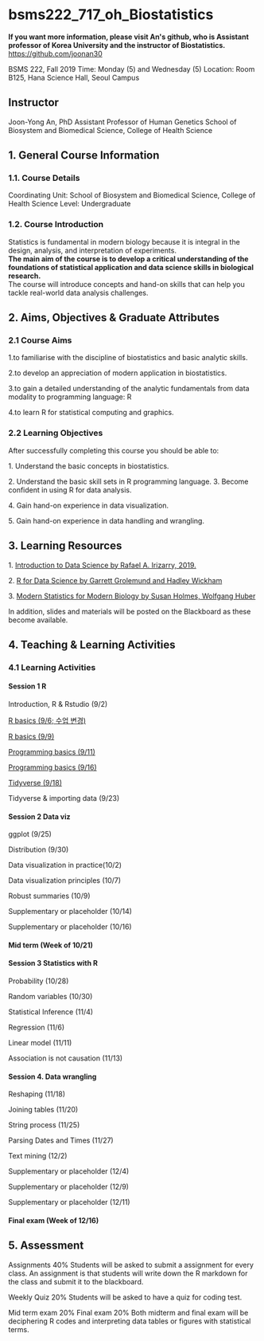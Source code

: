 # bsms222_717_oh_Biostatistics
**If you want more information, please visit An's github, who is Assistant professor of Korea University and the instructor of Biostatistics.**
https://github.com/joonan30

BSMS 222, Fall 2019
Time: Monday (5) and Wednesday (5)
Location: Room B125, Hana Science Hall, Seoul Campus

## Instructor
Joon-Yong An, PhD
Assistant Professor of Human Genetics
School of Biosystem and Biomedical Science, College of Health Science


## 1. General Course Information
### 1.1. Course Details
Coordinating Unit: School of Biosystem and Biomedical Science, College of Health Science
Level: Undergraduate 

### 1.2. Course Introduction
Statistics is fundamental in modern biology because it is integral in the design, analysis, and interpretation of experiments.   
**The main aim of the course is to develop a critical understanding of the foundations of statistical application and data science skills in biological research.**   
The course will introduce concepts and hand-on skills that can help you tackle real-world data analysis challenges. 

## 2. Aims, Objectives & Graduate Attributes
### 2.1 Course Aims

1\.to familiarise with the discipline of biostatistics and basic analytic skills.

2\.to develop an appreciation of modern application in biostatistics.

3\.to gain a detailed understanding of the analytic fundamentals from data modality to programming language: R

4\.to learn R for statistical computing and graphics.

### 2.2 Learning Objectives
After successfully completing this course you should be able to:

1\.  Understand the basic concepts in biostatistics.

2\.  Understand the basic skill sets in R programming language. 
3\.  Become confident in using R for data analysis.

4\.  Gain hand-on experience in data visualization.

5\.  Gain hand-on experience in data handling and wrangling. 

## 3. Learning Resources

1\. [Introduction to Data Science by Rafael A. Irizarry, 2019. ](https://rafalab.github.io/dsbook/) 

2\. [R for Data Science by Garrett Grolemund and Hadley Wickham ](https://r4ds.had.co.nz/)

3\. [Modern Statistics for Modern Biology by Susan Holmes, Wolfgang Huber](https://www.huber.embl.de/msmb/index.html)

In addition, slides and materials will be posted on the Blackboard as these become available.

## 4. Teaching & Learning Activities
### 4.1 Learning Activities

#### Session 1 R

Introduction, R & Rstudio (9/2)

[R basics (9/6; 수업 변경)](https://htmlpreview.github.io/?https://github.com/zeho825/bsms222_717_oh/blob/master/rbasic_20190906_717_oh.html)

[R basics (9/9)](https://htmlpreview.github.io/?https://github.com/zeho825/bsms222_717_oh/blob/master/rbasic_20190909_717_oh.html)

[Programming basics (9/11)](https://htmlpreview.github.io/?https://github.com/zeho825/bsms222_717_oh/blob/master/Programming_basics_20190911_717_oh.html)

[Programming basics (9/16)](https://htmlpreview.github.io/?https://github.com/zeho825/bsms222_717_oh/blob/master/Programming_basics_20190916_717_oh.html)

[Tidyverse (9/18)](https://github.com/zeho825/bsms222_717_oh/blob/master/Tidyverse_20190918_717_oh.html)

Tidyverse & importing data (9/23)

#### Session 2 Data viz

ggplot (9/25)

Distribution (9/30)

Data visualization in practice(10/2)

Data visualization principles (10/7)

Robust summaries (10/9)

Supplementary or placeholder (10/14)

Supplementary or placeholder (10/16)

####  Mid term (Week of 10/21)

#### Session 3 Statistics with R

Probability (10/28)

Random variables (10/30)

Statistical Inference (11/4)

Regression (11/6)

Linear model (11/11)

Association is not causation (11/13)

#### Session 4. Data wrangling 

Reshaping (11/18)

Joining tables (11/20)

String process (11/25)

Parsing Dates and Times (11/27)

Text mining (12/2)

Supplementary or placeholder (12/4)

Supplementary or placeholder (12/9)

Supplementary or placeholder (12/11)

####  Final exam (Week of 12/16)

## 5. Assessment

Assignments 40%
	Students will be asked to submit a assignment for every class. An assignment is that students will write down the R markdown for the class and submit it to the blackboard. 

Weekly Quiz 20% 
	Students will be asked to have a quiz for coding test. 

Mid term exam 20%
Final exam 20%
	Both midterm and final exam will be deciphering R codes and interpreting data tables or figures with statistical terms.  
